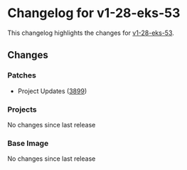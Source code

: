 # Changelog for v1-28-eks-53

This changelog highlights the changes for [v1-28-eks-53](https://github.com/aws/eks-distro/tree/v1-28-eks-53).

## Changes

### Patches
* Project Updates ([3899](https://github.com/aws/eks-distro/pull/3899))

### Projects
No changes since last release

### Base Image
No changes since last release

